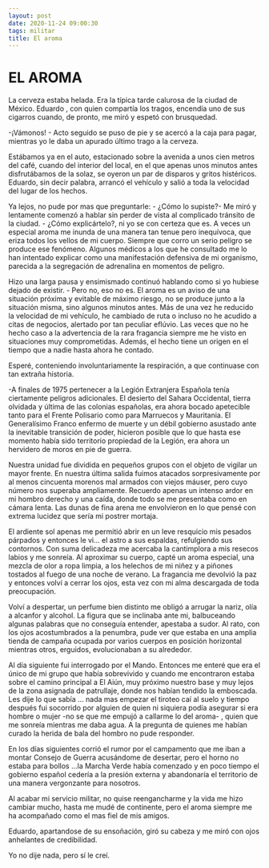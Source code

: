 ```yaml
---
layout: post
date: 2020-11-24 09:00:30
tags: militar
title: El aroma
---
```

# EL AROMA

   La cerveza estaba helada. Era la típica tarde calurosa de la ciudad de
   México. Eduardo , con quien compartía los tragos, encendía uno de sus
   cigarros cuando, de pronto, me miró y espetó con brusquedad.
   
   -¡Vámonos! - Acto seguido se puso de pie y se acercó a la caja para
   pagar, mientras yo le daba un apurado último trago a la cerveza.
   
   Estábamos ya en el auto, estacionado sobre la avenida a unos cien
   metros del café, cuando del interior del local, en el que apenas unos
   minutos antes disfrutábamos de la solaz, se oyeron un par de disparos y
   gritos histéricos. Eduardo, sin decir palabra, arrancó el vehículo y
   salió a toda la velocidad del lugar de los hechos.
   
   Ya lejos, no pude por mas que preguntarle: - ¿Cómo lo supiste?- Me miró
   y lentamente comenzó a hablar sin perder de vista al complicado
   tránsito de la ciudad. - ¿Cómo explicártelo?, ni yo se con certeza que
   es. A veces un especial aroma me inunda de una manera tan tenue pero
   inequívoca, que eriza todos los vellos de mi cuerpo. Siempre que corro
   un serio peligro se produce ese fenómeno. Algunos médicos a los que he
   consultado me lo han intentado explicar como una manifestación
   defensiva de mi organismo, parecida a la segregación de adrenalina en
   momentos de peligro.
   
   Hizo una larga pausa y ensimismado continuó hablando como si yo hubiese
   dejado de existir. - Pero no, eso no es. El aroma es un aviso de una
   situación próxima y evitable de máximo riesgo, no se produce junto a la
   situación misma, sino algunos minutos antes. Más de una vez he reducido
   la velocidad de mi vehículo, he cambiado de ruta o incluso no he
   acudido a citas de negocios, alertado por tan peculiar eflúvio. Las
   veces que no he hecho caso a la advertencia de la rara fragancia
   siempre me he visto en situaciones muy comprometidas. Además, el hecho
   tiene un origen en el tiempo que a nadie hasta ahora he contado.
   
   Esperé, conteniendo involuntariamente la respiración, a que continuase
   con tan extraña historia.
   
   -A finales de 1975 pertenecer a la Legión Extranjera Española tenía
   ciertamente peligros adicionales. El desierto del Sahara Occidental,
   tierra olvidada y última de las colonias españolas, era ahora bocado
   apetecible tanto para el Frente Polisario como para Marruecos y
   Mauritania. El Generalísimo Franco enfermo de muerte y un débil
   gobierno asustado ante la inevitable transición de poder, hicieron
   posible que lo que hasta ese momento había sido territorio propiedad de
   la Legión, era ahora un hervidero de moros en pie de guerra.
   
   Nuestra unidad fue dividida en pequeños grupos con el objeto de vigilar
   un mayor frente. En nuestra última salida fuimos atacados
   sorpresivamente por al menos cincuenta morenos mal armados con viejos
   máuser, pero cuyo número nos superaba ampliamente. Recuerdo apenas un
   intenso ardor en mi hombro derecho y una caída, donde todo se me
   presentaba como en cámara lenta. Las dunas de fina arena me envolvieron
   en lo que pensé con extrema lucidez que sería mi postrer mortaja.
   
   El ardiente sol apenas me permitió abrir en un leve resquicio mis
   pesados párpados y entonces le vi... el astro a sus espaldas,
   refulgiendo sus contornos. Con suma delicadeza me acercaba la
   cantimplora a mis resecos labios y me sonreía. Al aproximar su cuerpo,
   capté un aroma especial, una mezcla de olor a ropa limpia, a los
   helechos de mi niñez y a piñones tostados al fuego de una noche de
   verano. La fragancia me devolvió la paz y entonces volví a cerrar los
   ojos, esta vez con mi alma descargada de toda preocupación.
   
   Volví a despertar, un perfume bien distinto me obligó a arrugar la
   nariz, olía a alcanfor y alcohol. La figura que se inclinaba ante mi,
   balbuceando algunas palabras que no conseguía entender, apestaba a
   sudor. Al rato, con los ojos acostumbrados a la penumbra, pude ver que
   estaba en una amplia tienda de campaña ocupada por varios cuerpos en
   posición horizontal mientras otros, erguidos, evolucionaban a su
   alrededor.
   
   Al día siguiente fui interrogado por el Mando. Entonces me enteré que
   era el único de mi grupo que había sobrevivido y cuando me encontraron
   estaba sobre el camino principal a El Aiún, muy próximo nuestro base y
   muy lejos de la zona asignada de patrullaje, donde nos habían tendido
   la emboscada. Les dije lo que sabía ... nada mas empezar el tiroteo caí
   al suelo y tiempo después fui socorrido por alguien de quien ni
   siquiera podía asegurar si era hombre o mujer -no se que me empujó a
   callarme lo del aroma- , quien que me sonreía mientras me daba agua. A
   la pregunta de quienes me habían curado la herida de bala del hombro no
   pude responder.
   
   En los días siguientes corrió el rumor por el campamento que me iban a
   montar Consejo de Guerra acusándome de desertar, pero el horno no
   estaba para bollos ...la Marcha Verde había comenzado y en poco tiempo
   el gobierno español cedería a la presión externa y abandonaría el
   territorio de una manera vergonzante para nosotros.
   
   Al acabar mi servicio militar, no quise reengancharme y la vida me hizo
   cambiar mucho, hasta me mudé de continente, pero el aroma siempre me ha
   acompañado como el mas fiel de mis amigos.
   
   Eduardo, apartandose de su ensoñación, giró su cabeza y me miró con
   ojos anhelantes de credibilidad.
   
   Yo no dije nada, pero sí le creí.